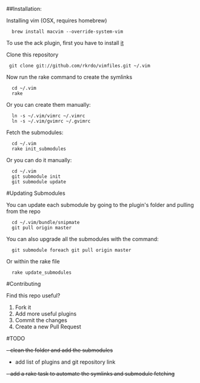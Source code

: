 ##Installation:

Installing vim (OSX, requires homebrew)

```
  brew install macvim --override-system-vim
```

To use the ack plugin, first you have to install [it](https://github.com/mileszs/ack.vim#installation)

Clone this repository

```
 git clone git://github.com/rkrdo/vimfiles.git ~/.vim

```
Now run the rake command to create the symlinks

```
  cd ~/.vim
  rake
```

Or you can create them manually:

```
  ln -s ~/.vim/vimrc ~/.vimrc
  ln -s ~/.vim/gvimrc ~/.gvimrc
```

Fetch the submodules:

```
  cd ~/.vim
  rake init_submodules
```

Or you can do it manually:

```
  cd ~/.vim
  git submodule init
  git submodule update
```

#Updating Submodules

You can update each submodule by going to the plugin's folder and pulling from the repo 

```
  cd ~/.vim/bundle/snipmate
  git pull origin master
```

You can also upgrade all the submodules with the command:

```
  git submodule foreach git pull origin master
```

Or within the rake file

```
  rake update_submodules
```

#Contributing

Find this repo useful?

1. Fork it
2. Add more useful plugins
3. Commit the changes
4. Create a new Pull Request

#TODO

~~- clean the folder and add the submodules~~

- add list of plugins and git repository link


~~- add a rake task to automate the symlinks and submodule fetching~~


